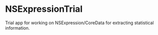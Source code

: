 # NSExpressionTrial
Trial app for working on NSExpression/CoreData for extracting statistical information.
